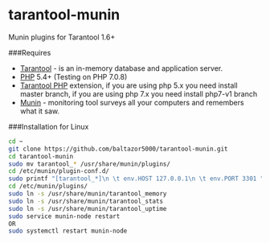 # tarantool-munin
Munin plugins for Tarantool 1.6+

###Requires
* [Tarantool] - is an in-memory database and application server.
* [PHP] 5.4+ (Testing on PHP 7.0.8)
* [Tarantool PHP] extension, if you are using php 5.x you need install master branch, if you are using php 7.x you need install php7-v1 branch 
* [Munin] - monitoring tool surveys all your computers and remembers what it saw.

###Installation for Linux
```sh
cd ~
git clone https://github.com/baltazor5000/tarantool-munin.git
cd tarantool-munin
sudo mv tarantool_* /usr/share/munin/plugins/
cd /etc/munin/plugin-conf.d/
sudo printf "[tarantool_*]\n \t env.HOST 127.0.0.1\n \t env.PORT 3301 " > tarantool
cd /etc/munin/plugins/
sudo ln -s /usr/share/munin/tarantool_memory
sudo ln -s /usr/share/munin/tarantool_stats
sudo ln -s /usr/share/munin/tarantool_uptime
sudo service munin-node restart
OR
sudo systemctl restart munin-node
```


[Tarantool]:https://tarantool.org
[PHP]:http://php.net
[Tarantool PHP]:https://github.com/tarantool/tarantool-php
[Munin]:http://munin-monitoring.org
